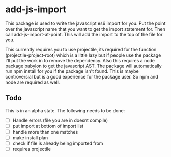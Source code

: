 # add-js-import

This package is used to write the javascript es6 import for you.  Put the point over the javascript name that you want to get the import statement for.  Then call add-js-import-at-point.  This will add the import to the top of the file for you.

This currently requires you to use projectile, its required for the function (projectile-project-root) which is a little lazy but if people use the package I'll put the work in to remove the dependency.
Also this requires a node package babylon to get the javascript AST.  The package will automatically run npm install for you if the package isn't found.  This is maybe controversial but is a good experience for the package user.  So npm and node are required as well.

## Todo
This is in an alpha state.
The following needs to be done:
- [ ] Handle errors (file you are in doesnt compile)
- [ ] put import at bottom of import list
- [ ] handle more than one matches
- [ ] make install plan
- [ ] check if file is already being imported from
- [ ] requires projectile
